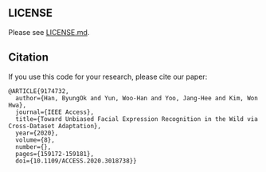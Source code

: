 ## **LICENSE**
Please see [LICENSE.md](../LICENSE.md).

## Citation
If you use this code for your research, please cite our paper:

```
@ARTICLE{9174732,
  author={Han, ByungOk and Yun, Woo-Han and Yoo, Jang-Hee and Kim, Won Hwa},
  journal={IEEE Access}, 
  title={Toward Unbiased Facial Expression Recognition in the Wild via Cross-Dataset Adaptation}, 
  year={2020},
  volume={8},
  number={},
  pages={159172-159181},
  doi={10.1109/ACCESS.2020.3018738}}
```


